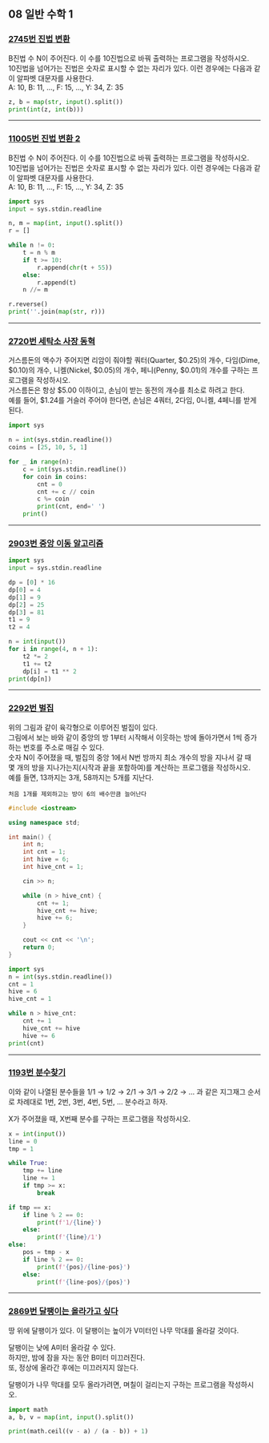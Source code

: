 ## 08 일반 수학 1

### [2745번 진법 변환](https://boj.kr/2745)

B진법 수 N이 주어진다. 이 수를 10진법으로 바꿔 출력하는 프로그램을 작성하시오.  
10진법을 넘어가는 진법은 숫자로 표시할 수 없는 자리가 있다. 이런 경우에는 다음과 같이 알파벳 대문자를 사용한다.  
A: 10, B: 11, ..., F: 15, ..., Y: 34, Z: 35

```python
z, b = map(str, input().split())
print(int(z, int(b)))
```

---

### [11005번 진법 변환 2](https://boj.kr/11005)

B진법 수 N이 주어진다. 이 수를 10진법으로 바꿔 출력하는 프로그램을 작성하시오.  
10진법을 넘어가는 진법은 숫자로 표시할 수 없는 자리가 있다. 이런 경우에는 다음과 같이 알파벳 대문자를 사용한다.  
A: 10, B: 11, ..., F: 15, ..., Y: 34, Z: 35

```python
import sys
input = sys.stdin.readline

n, m = map(int, input().split())
r = []

while n != 0:
    t = n % m
    if t >= 10:
        r.append(chr(t + 55))
    else:
        r.append(t)
    n //= m

r.reverse()
print(''.join(map(str, r)))
```

---

### [2720번 세탁소 사장 동혁](https://boj.kr/2720)

거스름돈의 액수가 주어지면 리암이 줘야할 쿼터(Quarter, $0.25)의 개수, 다임(Dime, $0.10)의 개수, 니켈(Nickel, $0.05)의 개수, 페니(Penny, $0.01)의 개수를 구하는 프로그램을 작성하시오.  
거스름돈은 항상 $5.00 이하이고, 손님이 받는 동전의 개수를 최소로 하려고 한다.  
예를 들어, $1.24를 거슬러 주어야 한다면, 손님은 4쿼터, 2다임, 0니켈, 4페니를 받게 된다.

```python
import sys

n = int(sys.stdin.readline())
coins = [25, 10, 5, 1]

for _ in range(n):
    c = int(sys.stdin.readline())
    for coin in coins:
        cnt = 0
        cnt += c // coin
        c %= coin
        print(cnt, end=' ')
    print()
```

---

### [2903번 중앙 이동 알고리즘](https://boj.kr/2903)

```python
import sys
input = sys.stdin.readline

dp = [0] * 16
dp[0] = 4
dp[1] = 9
dp[2] = 25
dp[3] = 81
t1 = 9
t2 = 4

n = int(input())
for i in range(4, n + 1):
    t2 *= 2
    t1 += t2
    dp[i] = t1 ** 2
print(dp[n])
```

---

### [2292번 벌집](https://boj.kr/2292)

위의 그림과 같이 육각형으로 이루어진 벌집이 있다.  
그림에서 보는 바와 같이 중앙의 방 1부터 시작해서 이웃하는 방에 돌아가면서 1씩 증가하는 번호를 주소로 매길 수 있다.  
숫자 N이 주어졌을 때, 벌집의 중앙 1에서 N번 방까지 최소 개수의 방을 지나서 갈 때  
몇 개의 방을 지나가는지(시작과 끝을 포함하여)를 계산하는 프로그램을 작성하시오.  
예를 들면, 13까지는 3개, 58까지는 5개를 지난다.

```text
처음 1개를 제외하고는 방이 6의 배수만큼 늘어난다
```

```cpp
#include <iostream>

using namespace std;

int main() {
    int n;
    int cnt = 1;
    int hive = 6;
    int hive_cnt = 1;

    cin >> n;

    while (n > hive_cnt) {
        cnt += 1;
        hive_cnt += hive;
        hive += 6;
    }

    cout << cnt << '\n';
    return 0;
}
```

```python
import sys
n = int(sys.stdin.readline())
cnt = 1
hive = 6
hive_cnt = 1

while n > hive_cnt:
    cnt += 1
    hive_cnt += hive
    hive += 6
print(cnt)
```

---

### [1193번 분수찾기](https://boj.kr/1193)

이와 같이 나열된 분수들을 1/1 → 1/2 → 2/1 → 3/1 → 2/2 → … 과 같은 지그재그 순서로 차례대로 1번, 2번, 3번, 4번, 5번, … 분수라고 하자.

X가 주어졌을 때, X번째 분수를 구하는 프로그램을 작성하시오.

```python
x = int(input())
line = 0
tmp = 1

while True:
    tmp += line
    line += 1
    if tmp >= x:
        break

if tmp == x:
    if line % 2 == 0:
        print(f'1/{line}')
    else:
        print(f'{line}/1')
else:
    pos = tmp - x
    if line % 2 == 0:
        print(f'{pos}/{line-pos}')
    else:
        print(f'{line-pos}/{pos}')
```

---

### [2869번 달팽이는 올라가고 싶다](https://boj.kr/2869)

땅 위에 달팽이가 있다. 이 달팽이는 높이가 V미터인 나무 막대를 올라갈 것이다.

달팽이는 낮에 A미터 올라갈 수 있다.  
하지만, 밤에 잠을 자는 동안 B미터 미끄러진다.  
또, 정상에 올라간 후에는 미끄러지지 않는다.

달팽이가 나무 막대를 모두 올라가려면, 며칠이 걸리는지 구하는 프로그램을 작성하시오.

```python
import math
a, b, v = map(int, input().split())

print(math.ceil((v - a) / (a - b)) + 1)
```
